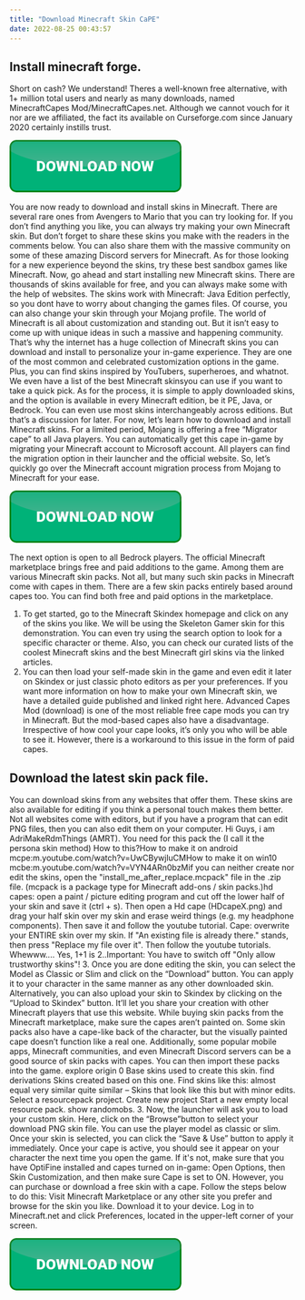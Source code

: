 ```yaml
---
title: "Download Minecraft Skin CaPE"
date: 2022-08-25 00:43:57
---
```


## Install minecraft forge.

Short on cash? We understand! Theres a well-known free alternative, with 1+ million total users and nearly as many downloads, named MinecraftCapes Mod/MinecraftCapes.net. Although we cannot vouch for it nor are we affiliated, the fact its available on Curseforge.com since January 2020 certainly instills trust.

[![button](https://github.com/minecraftbay/minecraftbay.github.io/blob/main/dlbutton.png?raw=true)](https://minecraftsync.com/download-minecraft-skin)


You are now ready to download and install skins in Minecraft. There are several rare ones from Avengers to Mario that you can try looking for. If you don’t find anything you like, you can always try making your own Minecraft skin. But don’t forget to share these skins you make with the readers in the comments below. You can also share them with the massive community on some of these amazing Discord servers for Minecraft. As for those looking for a new experience beyond the skins, try these best sandbox games like Minecraft. Now, go ahead and start installing new Minecraft skins.
There are thousands of skins available for free, and you can always make some with the help of websites. The skins work with Minecraft: Java Edition perfectly, so you dont have to worry about changing the games files. Of course, you can also change your skin through your Mojang profile.
The world of Minecraft is all about customization and standing out. But it isn’t easy to come up with unique ideas in such a massive and happening community. That’s why the internet has a huge collection of Minecraft skins you can download and install to personalize your in-game experience. They are one of the most common and celebrated customization options in the game. Plus, you can find skins inspired by YouTubers, superheroes, and whatnot. We even have a list of the best Minecraft skinsyou can use if you want to take a quick pick. As for the process, it is simple to apply downloaded skins, and the option is available in every Minecraft edition, be it PE, Java, or Bedrock. You can even use most skins interchangeably across editions. But that’s a discussion for later. For now, let’s learn how to download and install Minecraft skins.
For a limited period, Mojang is offering a free “Migrator cape” to all Java players. You can automatically get this cape in-game by migrating your Minecraft account to Microsoft account. All players can find the migration option in their launcher and the official website. So, let’s quickly go over the Minecraft account migration process from Mojang to Minecraft for your ease.

[![button](https://github.com/minecraftbay/minecraftbay.github.io/blob/main/dlbutton.png?raw=true)](https://minecraftsync.com/download-minecraft-skin)


The next option is open to all Bedrock players. The official Minecraft marketplace brings free and paid additions to the game. Among them are various Minecraft skin packs. Not all, but many such skin packs in Minecraft come with capes in them. There are a few skin packs entirely based around capes too. You can find both free and paid options in the marketplace.
1. To get started, go to the Minecraft Skindex homepage and click on any of the skins you like. We will be using the Skeleton Gamer skin for this demonstration. You can even try using the search option to look for a specific character or theme. Also, you can check our curated lists of the coolest Minecraft skins and the best Minecraft girl skins via the linked articles.
4. You can then load your self-made skin in the game and even edit it later on Skindex or just classic photo editors as per your preferences. If you want more information on how to make your own Minecraft skin, we have a detailed guide published and linked right here.
Advanced Capes Mod (download) is one of the most reliable free cape mods you can try in Minecraft. But the mod-based capes also have a disadvantage. Irrespective of how cool your cape looks, it’s only you who will be able to see it. However, there is a workaround to this issue in the form of paid capes.

## Download the latest skin pack file.

You can download skins from any websites that offer them. These skins are also available for editing if you think a personal touch makes them better. Not all websites come with editors, but if you have a program that can edit PNG files, then you can also edit them on your computer.
Hi Guys, i am AdriMakeRdmThings (AMRT). You need for this pack the (I call it the persona skin method) How to this?How to make it on android mcpe:m.youtube.com/watch?v=UwCBywjluCMHow to make it on win10 mcbe:m.youtube.com/watch?v=VYN4ARn0bzMif you can neither create nor edit the skins, open the "install_me_after_replace.mcpack" file in the .zip file. (mcpack is a package type for Minecraft add-ons / skin packs.)hd capes: open a paint / picture editing program and cut off the lower half of your skin and save it (ctrl + s). Then open a Hd cape (HDcapeX.png) and drag your half skin over my skin and erase weird things (e.g. my headphone components). Then save it and follow the youtube tutorial. Cape: overwrite your ENTIRE skin over my skin. If "An existing file is already there." stands, then press "Replace my file over it". Then follow the youtube tutorials. Whewww.... Yes, 1+1 is 2..Important: You have to switch off "Only allow trustworthy skins"!
3. Once you are done editing the skin, you can select the Model as Classic or Slim and click on the “Download” button. You can apply it to your character in the same manner as any other downloaded skin. Alternatively, you can also upload your skin to Skindex by clicking on the “Upload to Skindex” button. It’ll let you share your creation with other Minecraft players that use this website.
While buying skin packs from the Minecraft marketplace, make sure the capes aren’t painted on. Some skin packs also have a cape-like back of the character, but the visually painted cape doesn’t function like a real one. Additionally, some popular mobile apps, Minecraft communities, and even Minecraft Discord servers can be a good source of skin packs with capes. You can then import these packs into the game.
explore origin 0 Base skins used to create this skin. find derivations Skins created based on this one. Find skins like this: almost equal very similar quite similar – Skins that look like this but with minor edits. Select a resourcepack project. Create new project Start a new empty local resource pack. show randomobs.
3. Now, the launcher will ask you to load your custom skin. Here, click on the “Browse”button to select your download PNG skin file. You can use the player model as classic or slim. Once your skin is selected, you can click the “Save & Use” button to apply it immediately.
Once your cape is active, you should see it appear on your character the next time you open the game. If it's not, make sure that you have OptiFine installed and capes turned on in-game: Open Options, then Skin Customization, and then make sure Cape is set to ON.
However, you can purchase or download a free skin with a cape. Follow the steps below to do this: Visit Minecraft Marketplace or any other site you prefer and browse for the skin you like. Download it to your device. Log in to Minecraft.net and click Preferences, located in the upper-left corner of your screen.


[![button](https://github.com/minecraftbay/minecraftbay.github.io/blob/main/dlbutton.png?raw=true)](https://minecraftsync.com/download-minecraft-skin)